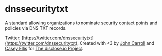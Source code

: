 # dnssecuritytxt
A standard allowing organizations to nominate security contact points and policies via DNS TXT records.

Twitter: [https://twitter.com/dnssecuritytxt](https://twitter.com/dnssecuritytxt).
Created with <3 by [John Carroll](https://twitter.com/yosignals) and [Casey Ellis](https://twitter.com/caseyjohnellis) for [The disclose.io Project](https://disclose.io).
